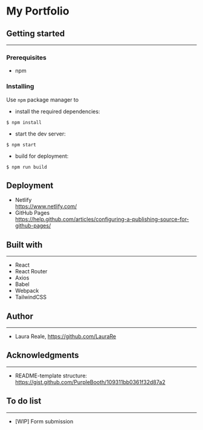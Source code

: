 # My Portfolio
## Getting started 
---
### Prerequisites
* npm
### Installing
Use `npm` package manager to 
* install the required dependencies:  
```
$ npm install  
```
* start the dev server:
```
$ npm start
```
* build for deployment:
```
$ npm run build
```
## Deployment
* Netlify  
https://www.netlify.com/
* GitHub Pages  
https://help.github.com/articles/configuring-a-publishing-source-for-github-pages/
## Built with
---
* React
* React Router
* Axios 
* Babel
* Webpack
* TailwindCSS 

## Author
---
* Laura Reale, https://github.com/LauraRe 

## Acknowledgments
---
* README-template structure: https://gist.github.com/PurpleBooth/109311bb0361f32d87a2

## To do list
---
* [WIP] Form submission